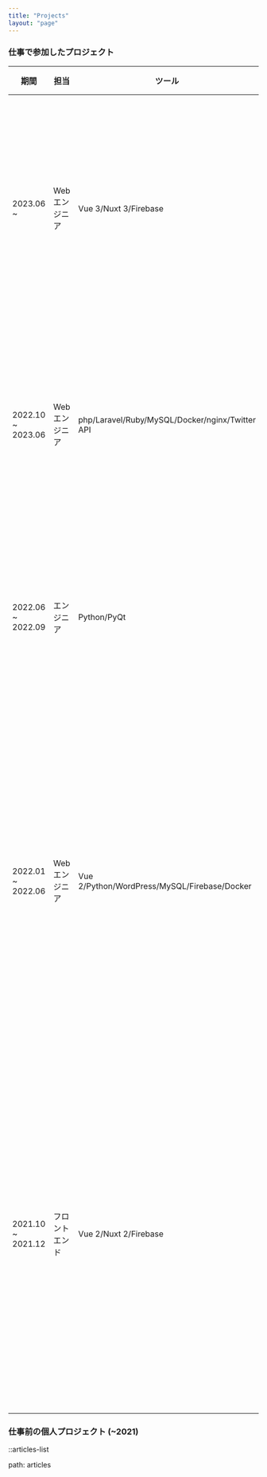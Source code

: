 ```yaml
---
title: "Projects"
layout: "page"
---
```


### 仕事で参加したプロジェクト

| 期間              | 担当           | ツール                                          | 業務内容                                                                                                                                                                                                |
| ----------------- | -------------- | ----------------------------------------------- | ------------------------------------------------------------------------------------------------------------------------------------------------------------------------------------------------------- |
| 2023.06 ~         | Web エンジニア | Vue 3/Nuxt 3/Firebase                           | **データ収集ツール・さまざまな SNS からユーザーの印象をまとめる SaaS アプリ**<br> - ゼロからの設計 <br> - ゼロからの開発                                                                                |
| 2022.10 ~ 2023.06 | Web エンジニア | php/Laravel/Ruby/MySQL/Docker/nginx/Twitter API | **データ収集ツール・Twitter からユーザーの印象をまとめるアプリ** <br> - 詳細設計 <br> - 機能の追加 <br> - リファクタリング                                                                              |
| 2022.06 ~ 2022.09 | エンジニア     | Python/PyQt                                     | **自動テストツール・デスクトップアプリ** <br> - Mac 版のビルド作成 <br> - 新機能の実装 <br> - バグ修正                                                                                                  |
| 2022.01 ~ 2022.06 | Web エンジニア | Vue 2/Python/WordPress/MySQL/Firebase/Docker    | **いくつかのプロダクトのランディングページの開発・アプリ管理画面** <br> - 基本設計 <br> - UI デザイン <br> - マークアップ <br> - サーバー側の機能の開発/Web API の作成 <br> - アプリ管理画面 <br> - SEO |
| 2021.10 ~ 2021.12 | フロントエンド | Vue 2/Nuxt 2/Firebase                           | **動画修正指示プロジェクトの開発・チームでビデオ編集に取り組むプロジェクト**<br> - 追加機能 <br> - PDF ビューアの作成 <br> - コンポーネントの作成 <br> - バグ修正 <br> - i18n・国際化の翻訳と実装       |

### 仕事前の個人プロジェクト (~2021)

::articles-list

<!-- --- -->

path: articles

<!-- --- -->
